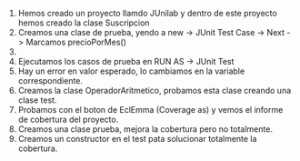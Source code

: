 1. Hemos creado un proyecto llamdo JUnilab y dentro de este proyecto
hemos creado la clase Suscripcion
2. Creamos una clase de prueba, yendo a new -> JUnit Test Case -> Next -> Marcamos precioPorMes()
3.
4. Ejecutamos los casos de prueba en RUN AS -> JUnit Test
5. Hay un error en valor esperado, lo cambiamos en la variable correspondiente.
6. Creamos la clase OperadorAritmetico, probamos esta clase creando una clase test.
7. Probamos con el boton de EclEmma (Coverage as) y vemos el informe de cobertura del proyecto.
8. Creamos una clase prueba, mejora la cobertura pero no totalmente.
9. Creamos un constructor en el test pata solucionar totalmente la cobertura.